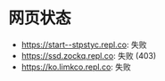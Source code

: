 # 网页状态
- https://start--stpstyc.repl.co: 失败
- https://ssd.zockq.repl.co: 失败 (403)
- https://ko.limkco.repl.co: 失败
